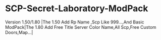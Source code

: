 # SCP-Secret-Laboratory-ModPack
Version 1.50/1.80 |The 1.50 Add Rp Name ,Scp Like 999...,And Basic ModPack|The 1.80 Add Free Title Server Color Name,All Scp,Free Custom Doors,Map...|
